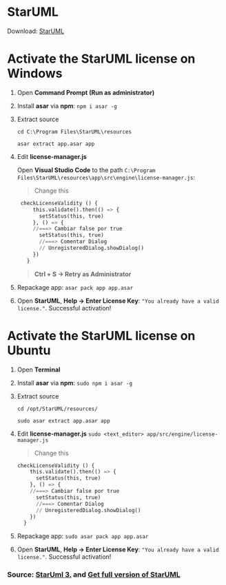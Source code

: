 
# StarUML
Download: [StarUML](https://staruml.io/download/)

# Activate the StarUML license on Windows
1. Open **Command Prompt (Run as administrator)**
2. Install **asar** via **npm**: ```npm i asar -g```
3. Extract source
   
   ```cd C:\Program Files\StarUML\resources```
   
   ```asar extract app.asar app```
5. Edit **license-manager.js**

   Open **Visual Studio Code** to the path ```C:\Program Files\StarUML\resources\app\src\engine\license-manager.js```:

   > Change this

   ```py
    checkLicenseValidity () {
        this.validate().then(() => {
          setStatus(this, true)
        }, () => {
        //===> Cambiar false por true
          setStatus(this, true)
          //===> Comentar Dialog
          // UnregisteredDialog.showDialog()
        })
      }
    ```
   > **Ctrl + S -> Retry as Administrator**

5. Repackage app: ```asar pack app app.asar```
6. Open **StarUML**, **Help -> Enter License Key**: ```"You already have a valid license."```. Successful activation!
   
# Activate the StarUML license on Ubuntu
1. Open **Terminal**
2. Install **asar** via **npm**: ```sudo npm i asar -g```
3. Extract source
   
   ```cd /opt/StarUML/resources/```
   
   ```sudo asar extract app.asar app```
5. Edit **license-manager.js**
   ```sudo <text_editor> app/src/engine/license-manager.js```

   > Change this
   
    ```py
    checkLicenseValidity () {
        this.validate().then(() => {
          setStatus(this, true)
        }, () => {
        //===> Cambiar false por true
          setStatus(this, true)
          //===> Comentar Dialog
          // UnregisteredDialog.showDialog()
        })
      }
    ```
7. Repackage app:
   ```sudo asar pack app app.asar```
8. Open **StarUML**, **Help -> Enter License Key**: ```"You already have a valid license."```. Successful activation!

### Source: [StarUml 3.](https://gist.github.com/jjvillavicencio/4e3615a8219bb1a17c81c4541c6c317d) and [Get full version of StarUML](https://gist.github.com/trandaison/40b1d83618ae8e3d2da59df8c395093a)
